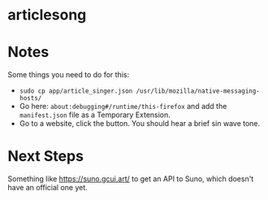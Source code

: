 # articlesong

# Notes

Some things you need to do for this:
 * `sudo cp app/article_singer.json /usr/lib/mozilla/native-messaging-hosts/`
 * Go here: `about:debugging#/runtime/this-firefox` and add the `manifest.json` file as a Temporary Extension.
 * Go to a website, click the button. You should hear a brief sin wave tone.

# Next Steps

Something like https://suno.gcui.art/ to get an API to Suno, which doesn't have an official one yet.

